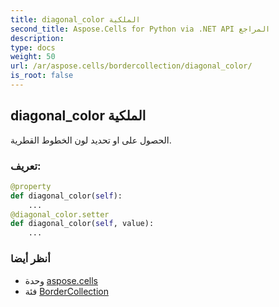 ```yaml
---
title: diagonal_color الملكية
second_title: Aspose.Cells for Python via .NET API المراجع
description:
type: docs
weight: 50
url: /ar/aspose.cells/bordercollection/diagonal_color/
is_root: false
---
```

##  diagonal_color الملكية

الحصول على او تحديد لون الخطوط القطرية.
###  تعريف:
```python
@property
def diagonal_color(self):
    ...
@diagonal_color.setter
def diagonal_color(self, value):
    ...
```

###  أنظر أيضا
* وحدة [aspose.cells](../../)
* فئة [BorderCollection](/cells/python-net/ar/aspose.cells/bordercollection)
